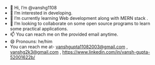 - 👋 Hi, I’m @vanshg1108
- 👀 I’m interested in developing.
- 🌱 I’m currently learning Web development along with MERN stack .
- 💞️ I’m looking to collaborate on some open source programs to learn some practical applications.
- 📫 You can reach me on the provided email anytime.
- 😄 Pronouns: he/him 
-   You can reach me at- vanshgupta11082003@gmail.com , vanshg2k3@gmail.com , https://www.linkedin.com/in/vansh-gupta-52001622b/
<!---
vanshg1108/vanshg1108 is a ✨ special ✨ repository because its `README.md` (this file) appears on your GitHub profile.
You can click the Preview link to take a look at your changes.
--->
